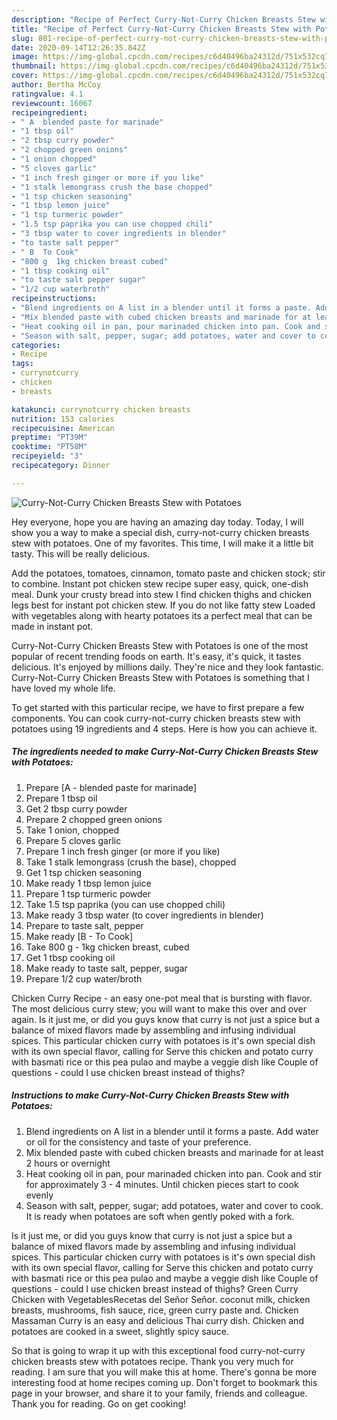 ```yaml
---
description: "Recipe of Perfect Curry-Not-Curry Chicken Breasts Stew with Potatoes"
title: "Recipe of Perfect Curry-Not-Curry Chicken Breasts Stew with Potatoes"
slug: 801-recipe-of-perfect-curry-not-curry-chicken-breasts-stew-with-potatoes
date: 2020-09-14T12:26:35.842Z
image: https://img-global.cpcdn.com/recipes/c6d40496ba24312d/751x532cq70/curry-not-curry-chicken-breasts-stew-with-potatoes-recipe-main-photo.jpg
thumbnail: https://img-global.cpcdn.com/recipes/c6d40496ba24312d/751x532cq70/curry-not-curry-chicken-breasts-stew-with-potatoes-recipe-main-photo.jpg
cover: https://img-global.cpcdn.com/recipes/c6d40496ba24312d/751x532cq70/curry-not-curry-chicken-breasts-stew-with-potatoes-recipe-main-photo.jpg
author: Bertha McCoy
ratingvalue: 4.1
reviewcount: 16067
recipeingredient:
- " A  blended paste for marinade"
- "1 tbsp oil"
- "2 tbsp curry powder"
- "2 chopped green onions"
- "1 onion chopped"
- "5 cloves garlic"
- "1 inch fresh ginger or more if you like"
- "1 stalk lemongrass crush the base chopped"
- "1 tsp chicken seasoning"
- "1 tbsp lemon juice"
- "1 tsp turmeric powder"
- "1.5 tsp paprika you can use chopped chili"
- "3 tbsp water to cover ingredients in blender"
- "to taste salt pepper"
- " B  To Cook"
- "800 g  1kg chicken breast cubed"
- "1 tbsp cooking oil"
- "to taste salt pepper sugar"
- "1/2 cup waterbroth"
recipeinstructions:
- "Blend ingredients on A list in a blender until it forms a paste. Add water or oil for the consistency and taste of your preference."
- "Mix blended paste with cubed chicken breasts and marinade for at least 2 hours or overnight"
- "Heat cooking oil in pan, pour marinaded chicken into pan. Cook and stir for approximately 3 - 4 minutes. Until chicken pieces start to cook evenly"
- "Season with salt, pepper, sugar; add potatoes, water and cover to cook. It is ready when potatoes are soft when gently poked with a fork."
categories:
- Recipe
tags:
- currynotcurry
- chicken
- breasts

katakunci: currynotcurry chicken breasts 
nutrition: 153 calories
recipecuisine: American
preptime: "PT39M"
cooktime: "PT58M"
recipeyield: "3"
recipecategory: Dinner

---
```



![Curry-Not-Curry Chicken Breasts Stew with Potatoes](https://img-global.cpcdn.com/recipes/c6d40496ba24312d/751x532cq70/curry-not-curry-chicken-breasts-stew-with-potatoes-recipe-main-photo.jpg)

Hey everyone, hope you are having an amazing day today. Today, I will show you a way to make a special dish, curry-not-curry chicken breasts stew with potatoes. One of my favorites. This time, I will make it a little bit tasty. This will be really delicious.

Add the potatoes, tomatoes, cinnamon, tomato paste and chicken stock; stir to combine. Instant pot chicken stew recipe super easy, quick, one-dish meal. Dunk your crusty bread into stew I find chicken thighs and chicken legs best for instant pot chicken stew. If you do not like fatty stew Loaded with vegetables along with hearty potatoes its a perfect meal that can be made in instant pot.

Curry-Not-Curry Chicken Breasts Stew with Potatoes is one of the most popular of recent trending foods on earth. It's easy, it's quick, it tastes delicious. It's enjoyed by millions daily. They're nice and they look fantastic. Curry-Not-Curry Chicken Breasts Stew with Potatoes is something that I have loved my whole life.


To get started with this particular recipe, we have to first prepare a few components. You can cook curry-not-curry chicken breasts stew with potatoes using 19 ingredients and 4 steps. Here is how you can achieve it.

<!--inarticleads1-->

##### The ingredients needed to make Curry-Not-Curry Chicken Breasts Stew with Potatoes:

1. Prepare  [A - blended paste for marinade]
1. Prepare 1 tbsp oil
1. Get 2 tbsp curry powder
1. Prepare 2 chopped green onions
1. Take 1 onion, chopped
1. Prepare 5 cloves garlic
1. Prepare 1 inch fresh ginger (or more if you like)
1. Take 1 stalk lemongrass (crush the base), chopped
1. Get 1 tsp chicken seasoning
1. Make ready 1 tbsp lemon juice
1. Prepare 1 tsp turmeric powder
1. Take 1.5 tsp paprika (you can use chopped chili)
1. Make ready 3 tbsp water (to cover ingredients in blender)
1. Prepare to taste salt, pepper
1. Make ready  [B - To Cook]
1. Take 800 g - 1kg chicken breast, cubed
1. Get 1 tbsp cooking oil
1. Make ready to taste salt, pepper, sugar
1. Prepare 1/2 cup water/broth


Chicken Curry Recipe - an easy one-pot meal that is bursting with flavor. The most delicious curry stew; you will want to make this over and over again. Is it just me, or did you guys know that curry is not just a spice but a balance of mixed flavors made by assembling and infusing individual spices. This particular chicken curry with potatoes is it&#39;s own special dish with its own special flavor, calling for Serve this chicken and potato curry with basmati rice or this pea pulao and maybe a veggie dish like Couple of questions - could I use chicken breast instead of thighs? 

<!--inarticleads2-->

##### Instructions to make Curry-Not-Curry Chicken Breasts Stew with Potatoes:

1. Blend ingredients on A list in a blender until it forms a paste. Add water or oil for the consistency and taste of your preference.
1. Mix blended paste with cubed chicken breasts and marinade for at least 2 hours or overnight
1. Heat cooking oil in pan, pour marinaded chicken into pan. Cook and stir for approximately 3 - 4 minutes. Until chicken pieces start to cook evenly
1. Season with salt, pepper, sugar; add potatoes, water and cover to cook. It is ready when potatoes are soft when gently poked with a fork.


Is it just me, or did you guys know that curry is not just a spice but a balance of mixed flavors made by assembling and infusing individual spices. This particular chicken curry with potatoes is it&#39;s own special dish with its own special flavor, calling for Serve this chicken and potato curry with basmati rice or this pea pulao and maybe a veggie dish like Couple of questions - could I use chicken breast instead of thighs? Green Curry Chicken with VegetablesRecetas del Señor Señor. coconut milk, chicken breasts, mushrooms, fish sauce, rice, green curry paste and. Chicken Massaman Curry is an easy and delicious Thai curry dish. Chicken and potatoes are cooked in a sweet, slightly spicy sauce. 

So that is going to wrap it up with this exceptional food curry-not-curry chicken breasts stew with potatoes recipe. Thank you very much for reading. I am sure that you will make this at home. There's gonna be more interesting food at home recipes coming up. Don't forget to bookmark this page in your browser, and share it to your family, friends and colleague. Thank you for reading. Go on get cooking!

